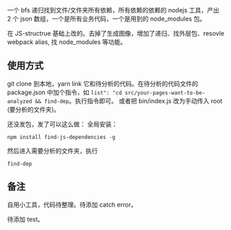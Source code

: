 一个 bfs 递归找到文件/文件夹所有依赖，所有依赖的依赖的 nodejs 工具，产出 2 个 json 数组，一个是所有业务代码，一个是用到的 node_modules 包。

在 JS-structrue 基础上改的。去掉了生成图像，增加了递归、找外层包、resovle webpack alias, 找 node_modules 等功能。

## 使用方式

git clone 到本地，yarn link 它和待分析的代码。在待分析的代码文件的 package.json 中加个指令，如 `list": "cd src/your-pages-want-to-be-analyzed && find-dep`。执行指令即可。
或者把 bin/index.js 改为手动传入 root (要分析的文件夹)。

还没发包，发了可以这么做：
全局安装：

```
npm install find-js-dependencies -g
```

然后进入需要分析的文件夹，执行

```
find-dep
```

## 备注

自用小工具，代码待整理。待添加 catch error。

待添加 test。
